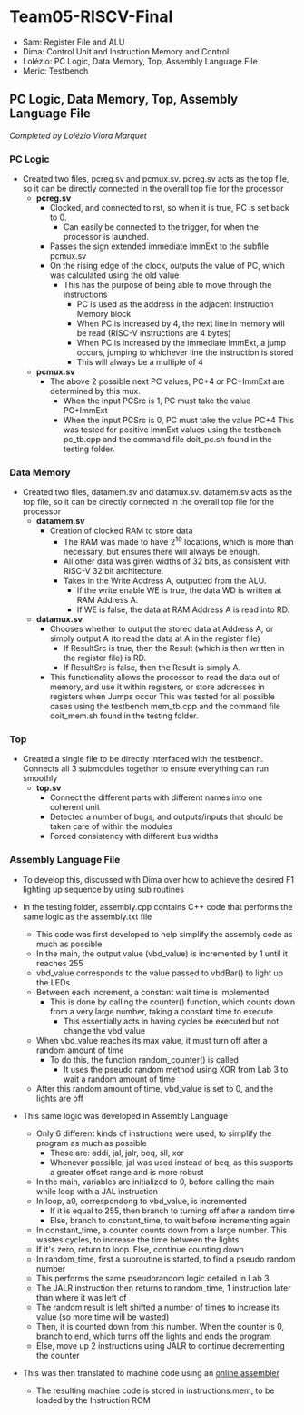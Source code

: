 # Team05-RISCV-Final

- Sam: Register File and ALU
- Dima: Control Unit and Instruction Memory and Control
- Lolézio: PC Logic, Data Memory, Top, Assembly Language File
- Meric: Testbench


## PC Logic, Data Memory, Top, Assembly Language File
_Completed by Lolézio Viora Marquet_

### PC Logic
- Created two files, pcreg.sv and pcmux.sv. pcreg.sv acts as the top file, so it can be directly connected in the overall top file for the processor
  - **pcreg.sv**
    - Clocked, and connected to rst, so when it is true, PC is set back to 0.
      - Can easily be connected to the trigger, for when the processor is launched.
    - Passes the sign extended immediate ImmExt to the subfile pcmux.sv
    - On the rising edge of the clock, outputs the value of PC, which was calculated using the old value
      - This has the purpose of being able to move through the instructions
        - PC is used as the address in the adjacent Instruction Memory block
        - When PC is increased by 4, the next line in memory will be read (RISC-V instructions are 4 bytes)
        - When PC is increased by the immediate ImmExt, a jump occurs, jumping to whichever line the instruction is stored
        -   This will always be a multiple of 4
  - **pcmux.sv**
    - The above 2 possible next PC values, PC+4 or PC+ImmExt are determined by this mux.
      - When the input PCSrc is 1, PC must take the value PC+ImmExt
      - When the input PCSrc is 0, PC must take the value PC+4
This was tested for positive ImmExt values using the testbench pc_tb.cpp and the command file doit_pc.sh found in the testing folder.

### Data Memory
- Created two files, datamem.sv and datamux.sv. datamem.sv acts as the top file, so it can be directly connected in the overall top file for the processor
  - **datamem.sv**
    - Creation of clocked RAM to store data
      - The RAM was made to have $2^10$ locations, which is more than necessary, but ensures there will always be enough.
      - All other data was given widths of 32 bits, as consistent with RISC-V 32 bit architecture.
      - Takes in the Write Address A, outputted from the ALU.
        - If the write enable WE is true, the data WD is written at RAM Address A.
        - If WE is false, the data at RAM Address A is read into RD.
  - **datamux.sv**
    - Chooses whether to output the stored data at Address A, or simply output A (to read the data at A in the register file)
      - If ResultSrc is true, then the Result (which is then written in the register file) is RD.
      - If ResultSrc is false, then the Result is simply A.
    - This functionality allows the processor to read the data out of memory, and use it within registers, or store addresses in registers when Jumps occur
This was tested for all possible cases using the testbench mem_tb.cpp and the command file doit_mem.sh found in the testing folder.

### Top
- Created a single file to be directly interfaced with the testbench. Connects all 3 submodules together to ensure everything can run smoothly
  - **top.sv**
    - Connect the different parts with different names into one coherent unit
    - Detected a number of bugs, and outputs/inputs that should be taken care of within the modules
    - Forced consistency with different bus widths

### Assembly Language File
- To develop this, discussed with Dima over how to achieve the desired F1 lighting up sequence by using sub routines
- In the testing folder, assembly.cpp contains C++ code that performs the same logic as the assembly.txt file
  -  This code was first developed to help simplify the assembly code as much as possible
  -  In the main, the output value (vbd_value) is incremented by 1 until it reaches 255
    -  vbd_value corresponds to the value passed to vbdBar() to light up the LEDs
  - Between each increment, a constant wait time is implemented
    - This is done by calling the counter() function, which counts down from a very large number, taking a constant time to execute
      - This essentially acts in having cycles be executed but not change the vbd_value
  - When vbd_value reaches its max value, it must turn off after a random amount of time
    - To do this, the function random_counter() is called
      - It uses the pseudo random method using XOR from Lab 3 to wait a random amount of time
  - After this random amount of time, vbd_value is set to 0, and the lights are off
 
- This same logic was developed in Assembly Language
  - Only 6 different kinds of instructions were used, to simplify the program as much as possible
    - These are: addi, jal, jalr, beq, sll, xor
    - Whenever possible, jal was used instead of beq, as this supports a greater offset range and is more robust
  - In the main, variables are initialized to 0, before calling the main while loop with a JAL instruction
  - In loop, a0, correspondong to vbd_value, is incremented
    -  If it is equal to 255, then branch to turning off after a random time
    -  Else, branch to constant_time, to wait before incrementing again
  -  In constant_time, a counter counts down from a large number. This wastes cycles, to increase the time between the lights
    -  If it's zero, return to loop. Else, continue counting down
  -  In random_time, first a subroutine is started, to find a pseudo random number
    -  This performs the same pseudorandom logic detailed in Lab 3.
    -  The JALR instruction then returns to random_time, 1 instruction later than where it was left of
    -  The random result is left shifted a number of times to increase its value (so more time will be wasted)
    -  Then, it is counted down from this number. When the counter is 0, branch to end, which turns off the lights and ends the program
    -  Else, move up 2 instructions using JALR to continue decrementing the counter
- This was then translated to machine code using an [online assembler]([(https://riscvasm.lucasteske.dev/#)])
  - The resulting machine code is stored in instructions.mem, to be loaded by the Instruction ROM